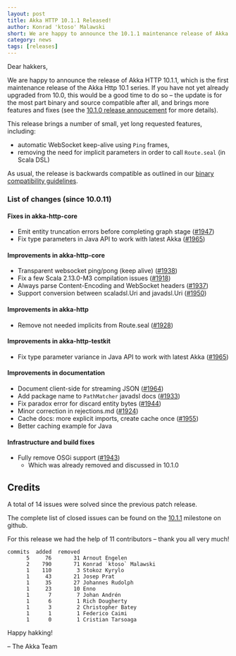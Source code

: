 ```yaml
---
layout: post
title: Akka HTTP 10.1.1 Released!
author: Konrad 'ktoso' Malawski
short: We are happy to announce the 10.1.1 maintenance release of Akka HTTP
category: news
tags: [releases]
---
```


Dear hakkers,

We are happy to announce the release of Akka HTTP 10.1.1, which is the first maintenance release of the Akka Http 10.1 series. If you have not yet already upgraded from 10.0, this would be a good time to do so – the update is for the most part binary and source compatible after all, and brings more features and fixes (see the [10.1.0 release annoucement](https://akka.io/blog/news/2018/03/08/akka-http-10.1.0-released) for more details).

This release brings a number of small, yet long requested features, including: 

* automatic WebSocket keep-alive using `Ping` frames,
* removing the need for implicit parameters in order to call `Route.seal` (in Scala DSL)

As usual, the release is backwards compatible as outlined in our [binary compatibility guidelines](https://doc.akka.io/docs/akka-http/current/compatibility-guidelines.html). 

### **List of changes (since 10.0.11)**

#### Fixes in akka-http-core

* Emit entity truncation errors before completing graph stage ([#1947](https://github.com/akka/akka-http/issues/1947))
* Fix type parameters in Java API to work with latest Akka ([#1965](https://github.com/akka/akka-http/issues/1965))

#### Improvements in akka-http-core

* Transparent websocket ping/pong (keep alive) ([#1938](https://github.com/akka/akka-http/issues/1938))
* Fix a few Scala 2.13.0-M3 compilation issues ([#1918](https://github.com/akka/akka-http/issues/1918))
* Always parse Content-Encoding and WebSocket headers ([#1937](https://github.com/akka/akka-http/issues/1937))
* Support conversion between scaladsl.Uri and javadsl.Uri ([#1950](https://github.com/akka/akka-http/issues/1950))

#### Improvements in akka-http

* Remove not needed implicits from Route.seal ([#1928](https://github.com/akka/akka-http/issues/1928))

#### Improvements in akka-http-testkit

* Fix type parameter variance in Java API to work with latest Akka ([#1965](https://github.com/akka/akka-http/issues/1965))

#### Improvements in documentation

* Document client-side for streaming JSON ([#1964](https://github.com/akka/akka-http/issues/1964))
* Add package name to `PathMatcher` javadsl docs ([#1933](https://github.com/akka/akka-http/issues/1933))
* Fix paradox error for discard entity bytes ([#1944](https://github.com/akka/akka-http/issues/1944))
* Minor correction in rejections.md ([#1924](https://github.com/akka/akka-http/issues/1924))
* Cache docs: more explicit imports, create cache once ([#1955](https://github.com/akka/akka-http/issues/1955))
* Better caching example for Java 

#### Infrastructure and build fixes

* Fully remove OSGi support ([#1943](https://github.com/akka/akka-http/issues/1943))
    * Which was already removed and discussed in 10.1.0

## Credits

A total of 14 issues were solved since the previous patch release.

The complete list of closed issues can be found on the [10.1.1](https://github.com/akka/akka-http/milestone/36?closed=1) milestone on github.

For this release we had the help of 11 contributors – thank you all very much!

```
commits  added  removed
      5     76       31 Arnout Engelen
      2    790       71 Konrad `ktoso` Malawski
      1    110        3 Stokoz Kyrylo
      1     43       21 Josep Prat
      1     35       27 Johannes Rudolph
      1     23       10 Enno
      1      7        7 Johan Andrén
      1      6        1 Rich Dougherty
      1      3        2 Christopher Batey
      1      1        1 Federico Caimi
      1      0        1 Cristian Tarsoaga
```

Happy hakking!

– The Akka Team


